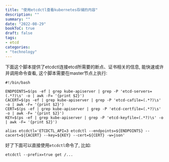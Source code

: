 ```yaml
---
title: "使用etcdctl查看kubernetes存储的内容"
description: ""
summary: ""
date: "2022-08-29"
bookToC: true
draft: false
tags:
- etcd
categories:
- "technology"
---
```


下面这个脚本提供了etcdctl连接etcd所需要的断点、证书相关的信息, 能快速或许并调用命令查看, 这个脚本需要在master节点上执行:

```shell
#!/bin/bash

ENDPOINTS=$(ps -ef | grep kube-apiserver | grep -P 'etcd-servers=(.*?)\s' -o | awk -F= '{print $2}')
CACERT=$(ps -ef | grep kube-apiserver | grep -P 'etcd-cafile=(.*?)\s' -o | awk -F= '{print $2}')
CERT=$(ps -ef | grep kube-apiserver | grep -P 'etcd-certfile=(.*?)\s' -o | awk -F= '{print $2}')
KEY=$(ps -ef | grep kube-apiserver | grep -P 'etcd-keyfile=(.*?)\s' -o | awk -F= '{print $2}')

alias etcdctl='ETCDCTL_API=3 etcdctl --endpoints=${ENDPOINTS} --cacert=${CACERT} --key=${KEY} --cert=${CERT} -w=json'
```	

好了下面可以直接使用`etcdctl`命令了, 比如:

```shell
etcdctl --prefix=true get /...
```